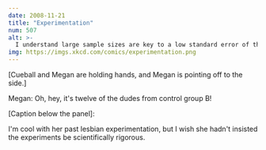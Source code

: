 ```yaml
---
date: 2008-11-21
title: "Experimentation"
num: 507
alt: >-
  I understand large sample sizes are key to a low standard error of the mean, but the entire sophomore class?
img: https://imgs.xkcd.com/comics/experimentation.png
---
```

[Cueball and Megan are holding hands, and Megan is pointing off to the side.]

Megan: Oh, hey, it's twelve of the dudes from control group B!

[Caption below the panel]:

I'm cool with her past lesbian experimentation, but I wish she hadn't insisted the experiments be scientifically rigorous.